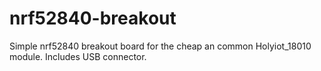 # nrf52840-breakout
Simple nrf52840 breakout board for the cheap an common Holyiot_18010 module. Includes USB connector.
